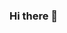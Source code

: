 ### Hi there 👋

<!--
**shahibuzzaman/Shahibuzzaman** is a ✨ _special_ ✨ repository because its `README.md` (this file) appears on your GitHub profile.

Here are some ideas to get you started:

- 🔭 I’m currently working on ... React Native
- 🌱 I’m currently learning ... Node Js
- 👯 I’m looking to collaborate on ... React Js
- 🤔 I’m looking for help with ... AWS
- 💬 Ask me about ... Anything!
- 📫 How to reach me: ... umm!
- 😄 Pronouns: ... He/Him
-->
